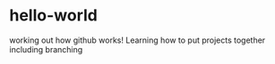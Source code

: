 # hello-world
working out how github works!
Learning how to put projects together including branching
